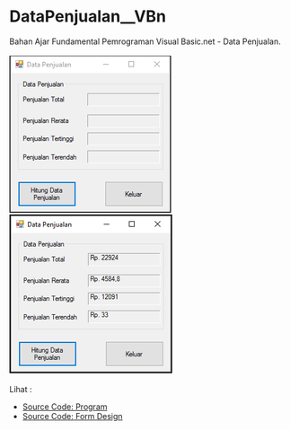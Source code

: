 # DataPenjualan__VBn
Bahan Ajar Fundamental Pemrograman Visual Basic.net - Data Penjualan.<br><br>
<img src="https://github.com/RizkyKhapidsyah/DataPenjualan__VBn/blob/master/Data%20Penjualan/Results/001.PNG">
<img src="https://github.com/RizkyKhapidsyah/DataPenjualan__VBn/blob/master/Data%20Penjualan/Results/002.PNG"><br><br>
Lihat : <br>
- <a href="https://github.com/RizkyKhapidsyah/DataPenjualan__VBn/blob/master/Data%20Penjualan/FormDataPenjualan.vb">Source Code: Program</a><br>
- <a href="https://github.com/RizkyKhapidsyah/DataPenjualan__VBn/blob/master/Data%20Penjualan/FormDataPenjualan.Designer.vb">Source Code: Form Design</a>
